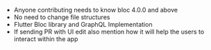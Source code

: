 - Anyone contributing needs to know bloc 4.0.0 and above
- No need to change file structures
- Flutter Bloc library and GraphQL Implementation
- If sending PR with UI edit also mention how it will help the users to interact within the app
